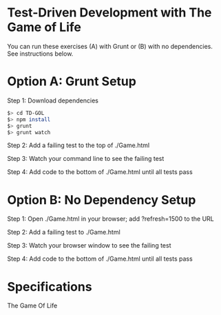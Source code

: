 Test-Driven Development with The Game of Life
=

You can run these exercises (A) with Grunt or (B) with no dependencies. See instructions below.

Option A: Grunt Setup
==

Step 1: Download dependencies

```bash
$> cd TD-GOL
$> npm install
$> grunt
$> grunt watch
```

Step 2: Add a failing test to the top of ./Game.html

Step 3: Watch your command line to see the failing test

Step 4: Add code to the bottom of ./Game.html until all tests pass


Option B: No Dependency Setup
==

Step 1: Open ./Game.html in your browser; add ?refresh=1500 to the URL

Step 2: Add a failing test to ./Game.html

Step 3: Watch your browser window to see the failing test

Step 4: Add code to the bottom of ./Game.html until all tests pass


Specifications
==

The Game Of Life
